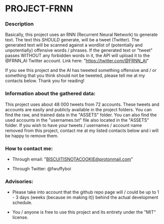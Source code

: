 # PROJECT-FRNN

### Description
Basically, this project uses an RNN (Recurrent Neural Network) to generate text. 
The text this *SHOULD* generate, will be a tweet (Twitter).
The generated text will be scanned against a wordlist of (potentially and unpotentially) offensive words / phrases.
If the generated text or "tweet" passes WITHOUT any forbidden words in it, the API will upload it to the @FRNN_AI Twitter account. Link here: "https://twitter.com/@FRNN_AI"

If you see this project and the AI has tweeted something offensive and / or something that you think should not be tweeted, 
please tell me at my contacts below. Thank you for reading!


### Information about the gathered data:
This project uses about 48 000 tweets from 72 accounts. 
These tweets and accounts are easily and publicly available in the project folders. 
You can find the raw, and trained data in the "ASSETS" folder. 
You can also find the used accounts in the "usernames.txt" file also located in the "ASSETS" folder. 
If you wish to have your tweets / usernames / account name removed from this project, contact me at my listed contacts below and i will be happy to remove them.


### How to contact me:
- Through email: "BISCUITISNOTACOOKIE@protonmail.com"

- Through Twitter: @fwuffyboi


### Advisories:
- Please take into account that the github repo page will / could be up to 1 - 3 days (weeks (because im making it)) behind the actual development schedule.

- You / anyone is free to use this project and its entirety under the "MIT" license.

